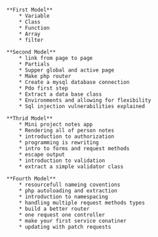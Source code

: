 
    **First Model**
        * Variable
        * Class
        * Function
        * Array
        * filter

    **Second Model**
        * link from page to page
        * Partials
        * Supper global and active page
        * Make php router
        * Create a mysql database connection
        * Pdo first step 
        * Extract a data base class
        * Environments and allowing for flexibility
        * Sql injection vulnerabilities explained

    **Thrid Model**
        * Mini project notes app 
        * Rendering all of person notes
        * introduction to authorization 
        * programming is rewriting
        * intro to forms and request methods
        * escape output
        * introduction to validation 
        * extract a simple validator class

    **Fourth Model**
        * resourcefull nameing coventions
        * php autoloading and extraction
        * introduction to namespacing
        * handling multiple request methods types
        * build a better router
        * one request one controller
        * make your first service conatiner
        * updating with patch requests
        